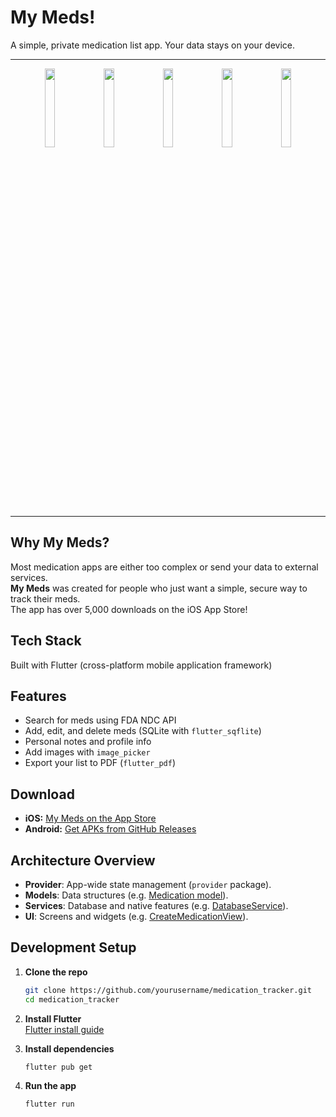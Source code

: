 # My Meds!

A simple, private medication list app. Your data stays on your device.

---

<p align="center">
  <img src="https://github.com/user-attachments/assets/fc699ae1-50c4-4903-a2a6-20ccbc0f5959" width="18%" />
  <img src="https://github.com/user-attachments/assets/fe35acba-78f0-4589-b103-f6087ccb34d2" width="18%" />
  <img src="https://github.com/user-attachments/assets/70a094aa-bb49-43d8-89dc-ec892ebc3162" width="18%" />
  <img src="https://github.com/user-attachments/assets/f3c5d2c8-1254-4925-96d0-5d4edd84aef2" width="18%" />
  <img src="https://github.com/user-attachments/assets/008b4fb9-f56d-456a-9222-a782dbc56cc7" width="18%" />
</p>

---

## Why My Meds?

Most medication apps are either too complex or send your data to external services.  
**My Meds** was created for people who just want a simple, secure way to track their meds.  
The app has over 5,000 downloads on the iOS App Store!

## Tech Stack
Built with Flutter (cross-platform mobile application framework)

## Features

- Search for meds using FDA NDC API
- Add, edit, and delete meds (SQLite with `flutter_sqflite`)
- Personal notes and profile info
- Add images with `image_picker`
- Export your list to PDF (`flutter_pdf`)

## Download

- **iOS:** [My Meds on the App Store](https://apps.apple.com/us/app/my-meds-personal-meds-list/id6475703887)
- **Android:** [Get APKs from GitHub Releases](https://github.com/subbuguru/medication_tracker/releases)

## Architecture Overview

- **Provider**: App-wide state management (`provider` package).
- **Models**: Data structures (e.g. [Medication model](lib/data/model/medication_model.dart)).
- **Services**: Database and native features (e.g. [DatabaseService](lib/data/database/database.dart)).
- **UI**: Screens and widgets (e.g. [CreateMedicationView](lib/ui/create_medication/create_medication_view.dart)).

## Development Setup

1. **Clone the repo**
    ```sh
    git clone https://github.com/yourusername/medication_tracker.git
    cd medication_tracker
    ```
2. **Install Flutter**  
   [Flutter install guide](https://flutter.dev/docs/get-started/install)

3. **Install dependencies**
    ```sh
    flutter pub get
    ```

4. **Run the app**
    ```sh
    flutter run
    ```


